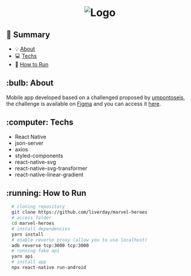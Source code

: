 # <h1 align="center">![Logo](https://user-images.githubusercontent.com/11545976/85130568-88ef7400-b20b-11ea-8ca3-a949021a6ade.png)</h1>

## :page_facing_up: Summary

- :bulb: [About](#-about)
- :computer: [Techs](#-techs)
- :running: [How to Run](#-how-to-run)

<h2 id="-about">
    :bulb: About
</h2>

Mobile app developed based on a challenged proposed by [umpontoseis](https://umpontoseis.com/), the challenge is available on [Figma](https://figma.com) and you can access it [here](https://www.figma.com/community/file/849367817302905364/Marvel-Heroes).

<h2 id="-techs">
    :computer: Techs
</h2>

 - React Native
 - json-server
 - axios
 - styled-components
 - react-native-svg
 - react-native-svg-transformer
 - react-native-linear-gradient

<h2 id="-how-to-run">
    :running: How to Run
</h2>

```bash
  # cloning repository
  git clone https://github.com/liverday/marvel-heroes
  # access folder
  cd marvel-heroes
  # install dependencies
  yarn install
  # enable reverse proxy (allow you to use localhost)
  adb reverse tcp:3000 tcp:3000
  # running fake api
  yarn api
  # install app
  npx react-native run-android
```